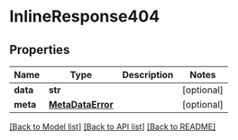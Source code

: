 # InlineResponse404

## Properties
Name | Type | Description | Notes
------------ | ------------- | ------------- | -------------
**data** | **str** |  | [optional] 
**meta** | [**MetaDataError**](MetaDataError.md) |  | [optional] 

[[Back to Model list]](../README.md#documentation-for-models) [[Back to API list]](../README.md#documentation-for-api-endpoints) [[Back to README]](../README.md)


